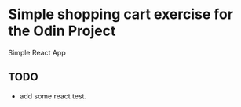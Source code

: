 # Simple shopping cart exercise for the Odin Project

Simple React App

## TODO  

* add some react test.
